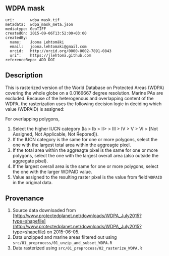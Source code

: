 ## WDPA mask

```
uri:       wdpa_mask.tif  
metadata:  wdpa_mask_meta.json
mediatype: GeoTIFF  
createdOn: 2015-09-06T13:52:00+03:00  
createdBy:  
  name:    Joona Lehtomäki
  email:   joona.lehtomaki@gmail.com
  orcid:   http://orcid.org/0000-0002-7891-0843
  uri":    https://jlehtoma.github.com
referenceRepo: ADD DOI
```

## Description

This is rasterized version of the World Database on Protected Areas (WDPA) 
covering the whole globe on a 0.0166667 degree resolution. Marine PAs are 
excluded. Because of the heterogenous and overlapping content of the WDPA,
the rasterization uses the following decision logic in deciding which value
(WDPAID) is assigned: 

For overlapping polygons, 

1. Select the higher IUCN category 
(Ia > Ib > II> > III > IV > V > VI > [Not Assigned, Not Applicable, 
Not Repored]).
2. If the IUCN category is the same for one or more polygons, select the one 
with the largest total area within the aggreagte pixel.
3. If the total area within the aggreagte pixel is the same for one or more
polygons, select the one with the largest overall area (also outside the
aggregate pixel).
4. If the largest overall area is the same for one or more polygons, select
the one with the larger WDPAID value.
5. Value assigned to the resulting raster pixel is the value from field 
`WDPAID` in the original data.

## Provenance

1. Source data downloaded from [http://www.protectedplanet.net/downloads/WDPA_July2015?type=shapefile](http://www.protectedplanet.net/downloads/WDPA_July2015?type=shapefile) on 2015-06-05.
2. Data unzipped and marine areas filtered out using 
`src/01_preprocess/01_unzip_and_subset_WDPA.R`
3. Data rasterized using `src/01_preprocess/02_rasterize_WDPA.R`
